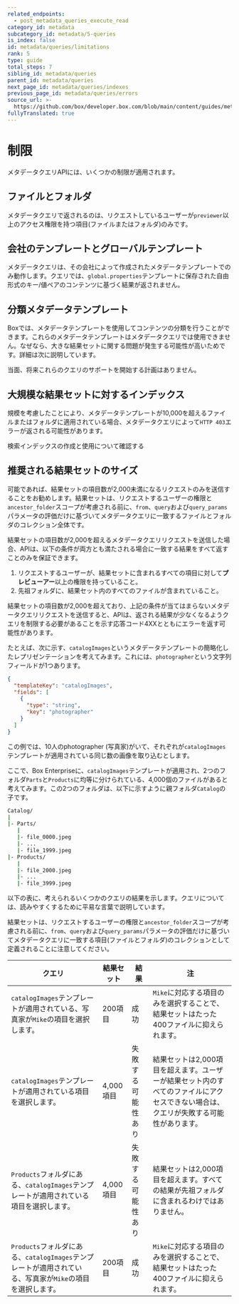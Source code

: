 ```yaml
---
related_endpoints:
  - post_metadata_queries_execute_read
category_id: metadata
subcategory_id: metadata/5-queries
is_index: false
id: metadata/queries/limitations
rank: 5
type: guide
total_steps: 7
sibling_id: metadata/queries
parent_id: metadata/queries
next_page_id: metadata/queries/indexes
previous_page_id: metadata/queries/errors
source_url: >-
  https://github.com/box/developer.box.com/blob/main/content/guides/metadata/5-queries/5-limitations.md
fullyTranslated: true
---
```

# 制限

メタデータクエリAPIには、いくつかの制限が適用されます。

## ファイルとフォルダ

​メタデータクエリで返されるのは、リクエストしているユーザーが`previewer`以上のアクセス権限を持つ項目(ファイルまたはフォルダ)のみです。

## 会社のテンプレートとグローバルテンプレート

メタデータクエリは、その会社によって作成されたメタデータテンプレートでのみ動作します。クエリでは、`​global.properties`テンプレートに保存された自由形式のキー/値ペアのコンテンツに基づく結果が返されません。

## 分類メタデータテンプレート

Boxでは、メタデータテンプレートを使用してコンテンツの分類を行うことができます。これらのメタデータテンプレートはメタデータクエリでは使用できません。なぜなら、大きな結果セットに関する問題が発生する可能性が高いためです。詳細は次に説明しています。

当面、将来これらのクエリのサポートを開始する計画はありません。

## 大規模な結果セットに対するインデックス

規模を考慮したことにより、メタデータテンプレートが10,000を超えるファイルまたはフォルダに適用されている場合、メタデータクエリによって`HTTP 403`エラーが返される可能性があります。

<CTA to="g://metadata/queries/indexes">

検索インデックスの作成と使用について確認する

</CTA>

## 推奨される結果セットのサイズ

可能であれば、結果セットの項目数が2,000未満になるリクエストのみを送信することをお勧めします。結果セットは、リクエストするユーザーの権限と`​ancestor_folder​`スコープが考慮される前に、`​from​`、`​query​`および`​query_params​`パラメータの評価だけに基づいてメタデータクエリに一致するファイルとフォルダのコレクション全体です。

結果セットの項目数が2,000を超えるメタデータクエリリクエストを送信した場合、APIは、以下の条件が両方とも満たされる場合に一致する結果をすべて返すことのみを保証できます。

1. リクエストするユーザーが、結果セットに含まれるすべての項目に対して**プレビューアー**以上の権限を持っていること。
2. 先祖フォルダに、結果セット内のすべてのファイルが含まれていること。

結果セットの項目数が2,000を超えており、上記の条件が当てはまらないメタデータクエリリクエストを送信すると、APIは、返される結果が少なくなるようクエリを制限する必要があることを示す応答コード4XXとともにエラーを返す可能性があります。

たとえば、次に示す、`catalogImages​`というメタデータテンプレートの簡略化したレプリゼンテーションを考えてみます。これには、`​photographer`という文字列フィールドが1つあります。

```json
{
  "templateKey": "catalogImages",
  "fields": [
    {
      "type": "string",
      "key": "photographer"
    }
  ]
}
```

この例では、10人のphotographer (写真家)がいて、それぞれが`catalogImages​`テンプレートが適用されている同じ数の画像を取り込むとします。

ここで、Box Enterpriseに、`catalogImages`テンプレートが適用され、2つのフォルダ`Parts​`と`Products`に均等に分けられている、4,000個のファイルがあると考えてみます。この2つのフォルダは、以下に示すように親フォルダ`​Catalog​`の子です。

```sh
Catalog/
|
|- Parts/
   |
   |- file_0000.jpeg
   |- ...
   |- file_1999.jpeg
|- Products/
   |
   |- file_2000.jpeg
   |- ...
   |- file_3999.jpeg
```

以下の表に、考えられるいくつかのクエリの結果を示します。クエリについては、読みやすくするために平易な言葉で説明しています。

結果セットは、リクエストするユーザーの権限と`​ancestor_folder​`スコープが考慮される前に、`​from​`、`​query​`および`​query_params`パラメータの評価だけに基づいてメタデータクエリに一致する項目(ファイルとフォルダ)のコレクションとして定義されることに注意してください。

<!-- markdownlint-disable line-length -->

| クエリ                                                                  | 結果セット   | 結果        | 注                                                                     |
| -------------------------------------------------------------------- | ------- | --------- | --------------------------------------------------------------------- |
| `catalogImages`テンプレートが適用されている、写真家が`Mike`の項目を選択します。                   | 200項目   | 成功        | `Mike`に対応する項目のみを選択することで、結果セットはたった400ファイルに抑えられます。                      |
| `catalogImages`テンプレートが適用されている項目を選択します。                               | 4,000項目 | 失敗する可能性あり | 結果セットは2,000項目を超えます。ユーザーが結果セット内のすべてのファイルにアクセスできない場合は、クエリが失敗する可能性があります。 |
| `Products​`フォルダにある、`catalogImages`テンプレートが適用されている項目を選択します。            | 4,000項目 | 失敗する可能性あり | 結果セットは2,000項目を超えます。すべての結果が先祖フォルダに含まれるわけではありません。                       |
| `Products`フォルダにある、`catalogImages`テンプレートが適用されている、写真家が`Mike`の項目を選択します。 | 200項目   | 成功        | `Mike`に対応する項目のみを選択することで、結果セットはたった400ファイルに抑えられます。                      |

<!-- markdownlint-enable line-length -->
